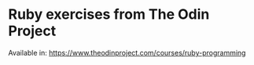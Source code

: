 # Ruby exercises from The Odin Project

Available in: https://www.theodinproject.com/courses/ruby-programming